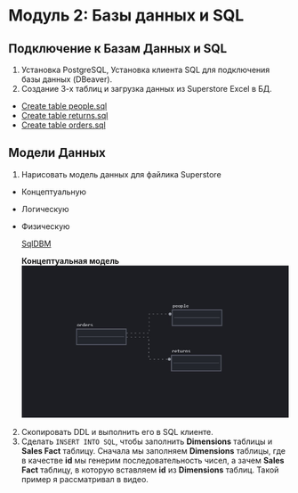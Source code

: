 # Модуль 2: Базы данных и SQL
## Подключение к Базам Данных и SQL

1. Установка PostgreSQL, Установка клиента SQL для подключения базы данных (DBeaver).
2. Создание 3-х таблиц и загрузка данных из Superstore Excel в БД.
  - [Create table people.sql](https://github.com/Artem-ne-Artem/Data-engineering-DL/blob/main/DE-101%20Modules/Module02/DE%20-%20101%20Lab%202.1/people.sql)
  - [Create table returns.sql](https://github.com/Artem-ne-Artem/Data-engineering-DL/blob/main/DE-101%20Modules/Module02/DE%20-%20101%20Lab%202.1/returns.sql)
  - [Create table orders.sql](https://github.com/Artem-ne-Artem/Data-engineering-DL/blob/main/DE-101%20Modules/Module02/DE%20-%20101%20Lab%202.1/orders.sql)


## Модели Данных

1. Нарисовать модель данных для файлика Superstore
- Концептуальную
- Логическую
- Физическую
  
  [SqlDBM](https://sqldbm.com/Home/)
  
  **Концептуальная модель**
  ![Концептуальная модель](https://github.com/Artem-ne-Artem/Data-engineering-DL/blob/main/DE-101%20Modules/Module02/DE%20-%20101%20Lab%202.1/Conceptual_model..png)
  
2. Скопировать DDL и выполнить его в SQL клиенте.
3. Сделать `INSERT INTO SQL`, чтобы заполнить **Dimensions** таблицы и **Sales Fact** таблицу. Сначала мы заполняем **Dimensions** таблицы, где в качестве **id** мы генерим последовательность чисел, а зачем **Sales Fact** таблицу, в которую вставляем **id** из **Dimensions** таблиц. Такой пример я рассматривал в видео.
